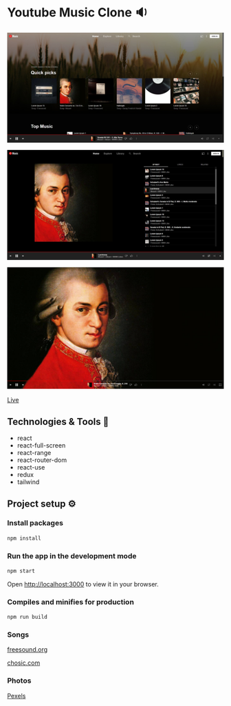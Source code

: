 # Youtube Music Clone :sound:

![HomePage](./demo2.png)

![Player Full Screen](./demo1.png)

![Browser Full Screen](./demo3.png)

[Live](https://ytmusic-clone.netlify.app)

## Technologies & Tools :rocket:

- react
- react-full-screen
- react-range
- react-router-dom
- react-use
- redux
- tailwind

## Project setup :gear:

### Install packages

```bash
npm install
```

### Run the app in the development mode

```bash
npm start
```

Open [http://localhost:3000](http://localhost:3000) to view it in your browser.

### Compiles and minifies for production

```bash
npm run build
```

### Songs

[freesound.org](https://freesound.org/)

[chosic.com](https://www.chosic.com/)

### Photos

[Pexels](https://www.pexels.com/)
